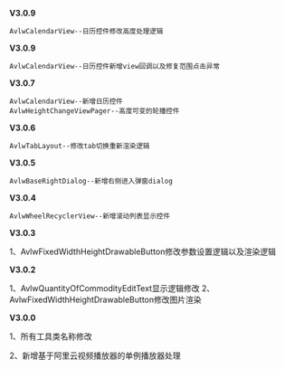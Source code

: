 **V3.0.9**

    AvlwCalendarView--日历控件修改高度处理逻辑


**V3.0.9**

    AvlwCalendarView--日历控件新增view回调以及修复范围点击异常

**V3.0.7**

    AvlwCalendarView--新增日历控件
    AvlwHeightChangeViewPager--高度可变的轮播控件

**V3.0.6**

    AvlwTabLayout--修改tab切换重新渲染逻辑

**V3.0.5**

    AvlwBaseRightDialog--新增右侧进入弹窗dialog

**V3.0.4**

    AvlwWheelRecyclerView--新增滚动列表显示控件

**V3.0.3**

1、AvlwFixedWidthHeightDrawableButton修改参数设置逻辑以及渲染逻辑


**V3.0.2**

1、AvlwQuantityOfCommodityEditText显示逻辑修改
2、AvlwFixedWidthHeightDrawableButton修改图片渲染


    
**V3.0.0**

1、所有工具类名称修改

2、新增基于阿里云视频播放器的单例播放器处理

    

